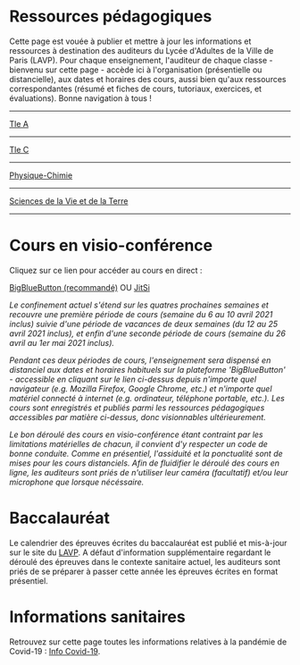 # Ressources pédagogiques

Cette page est vouée à publier et mettre à jour les informations et ressources à destination des auditeurs du Lycée d'Adultes de la Ville de Paris (LAVP). Pour chaque enseignement, l'auditeur de chaque classe - bienvenu sur cette page - accède ici à l'organisation (présentielle ou distancielle), aux dates et horaires des cours, aussi bien qu'aux ressources correspondantes (résumé et fiches de cours, tutoriaux, exercices, et évaluations). Bonne navigation à tous ! 

---
[Tle A](/ta)


---
[Tle C](/tc)


---
[Physique-Chimie](/pc/pc)


---
[Sciences de la Vie et de la Terre](/svt/svt)


---

# Cours en visio-conférence

Cliquez sur ce lien pour accéder au cours en direct : 

[BigBlueButton (recommandé)](https://demo.bigbluebutton.org/gl/tho-qnx-uqi-0js) OU [JitSi](https://meet.jit.si/LAVP)

*Le confinement actuel s'étend sur les quatres prochaines semaines et recouvre une première période de cours (semaine du 6 au 10 avril 2021 inclus) suivie d'une période de vacances de deux semaines (du 12 au 25 avril 2021 inclus), et enfin d'une seconde période de cours (semaine du 26 avril au 1er mai 2021 inclus).*

*Pendant ces deux périodes de cours, l'enseignement sera dispensé en distanciel aux dates et horaires habituels sur la plateforme 'BigBlueButton' - accessible en cliquant sur le lien ci-dessus depuis n'importe quel navigateur (e.g. Mozilla Firefox, Google Chrome, etc.) et n'importe quel matériel connecté à internet (e.g. ordinateur, téléphone portable, etc.). Les cours sont enregistrés et publiés parmi les ressources pédagogiques accessibles par matière ci-dessus, donc visionnables ultérieurement.*

*Le bon déroulé des cours en visio-conférence étant contraint par les limitations matérielles de chacun, il convient d'y respecter un code de bonne conduite. Comme en présentiel, l'assiduité et la ponctualité sont de mises pour les cours distanciels. Afin de fluidifier le déroulé des cours en ligne, les auditeurs sont priés de n'utiliser leur caméra (facultatif) et/ou leur microphone que lorsque nécéssaire.*

# Baccalauréat

Le calendrier des épreuves écrites du baccalauréat est publié et mis-à-jour sur le site du [LAVP](https://www.lyceedadultes.fr/sitepedagogique/lmapolaccueil.html). A défaut d'information supplémentaire regardant le déroulé des épreuves dans le contexte sanitaire actuel, les auditeurs sont priés de se préparer à passer cette année les épreuves écrites en format présentiel.

# Informations sanitaires

Retrouvez sur cette page toutes les informations relatives à la pandémie de Covid-19 : [Info Covid-19](/covid/covid).
